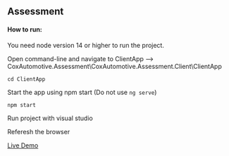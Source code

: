 ## Assessment

#### How to run:
You need node version 14 or higher to run the project. 

Open command-line and navigate to ClientApp --> CoxAutomotive.Assessment\CoxAutomotive.Assessment.Client\ClientApp

`cd ClientApp`

Start the app using npm start (Do not use `ng serve`)

`npm start`

Run project with visual studio 

Referesh the browser

[Live Demo](https://coxautomotiveassessmentclient20210430204137.azurewebsites.net/)


